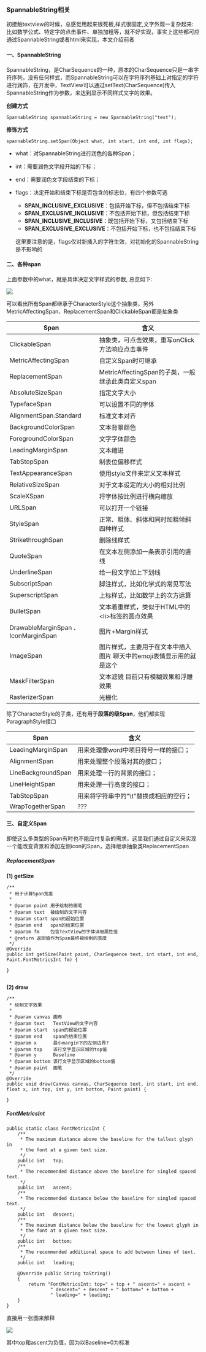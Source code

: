 ### SpannableString相关

初接触textview的时候，总感觉用起来很死板,样式很固定,文字外观一复杂起来: 比如数学公式、特定字的点击事件、单独加粗等，就不好实现，事实上这些都可应通过SpannableString或者html来实现，本文介绍前者


#### 一、SpannableString

SpannableString，是CharSequence的一种，原本的CharSequence只是一串字符序列，没有任何样式，而SpannableString可以在字符序列基础上对指定的字符进行润饰，在开发中，TextView可以通过setText(CharSequence)传入SpannableString作为参数，来达到显示不同样式文字的效果。

**创建方式**

```
SpannableString spannableString = new SpannableString("test");
```

**修饰方式**

```
spannableString.setSpan(Object what, int start, int end, int flags);
```


+ what：对SpannableString进行润色的各种Span；
+ int：需要润色文字段开始的下标；
+ end：需要润色文字段结束的下标；
+ flags：决定开始和结束下标是否包含的标志位，有四个参数可选

	+ **SPAN\_INCLUSIVE\_EXCLUSIVE**：包括开始下标，但不包括结束下标
	+ **SPAN\_EXCLUSIVE\_INCLUSIVE**：不包括开始下标，但包括结束下标
	+ **SPAN\_INCLUSIVE\_INCLUSIVE**：既包括开始下标，又包括结束下标
	+ **SPAN\_EXCLUSIVE\_EXCLUSIVE**：不包括开始下标，也不包括结束下标

	这里要注意的是，flags仅对新插入的字符生效，对初始化的SpannableString是不影响的
	
#### 二、各种span

上面参数中的what，就是具体决定文字样式的参数, 总览如下:

![](https://upload-images.jianshu.io/upload_images/3279407-426f8688601a6846)

可以看出所有Span都继承于CharacterStyle这个抽象类，另外MetricAffectingSpan、ReplacementSpan和ClickableSpan都是抽象类

Span | 含义 
---- | --- 
ClickableSpan | 抽象类，可点击效果，重写onClick方法响应点击事件
MetricAffectingSpan | 自定义Span时可继承
ReplacementSpan | MetricAffectingSpan的子类，一般继承此类自定义span
AbsoluteSizeSpan | 指定文字大小
TypefaceSpan  | 可以设置不同的字体
AlignmentSpan.Standard  | 标准文本对齐
BackgroundColorSpan  | 文本背景颜色
ForegroundColorSpan  | 文字字体颜色
LeadingMarginSpan  | 文本缩进
TabStopSpan  | 制表位偏移样式
TextAppearanceSpan  | 使用style文件来定义文本样式
RelativeSizeSpan  | 对于文本设定的大小的相对比例
ScaleXSpan  | 将字体按比例进行横向缩放
URLSpan  | 可以打开一个链接
StyleSpan  | 正常、粗体、斜体和同时加粗倾斜四种样式
StrikethroughSpan | 删除线样式
QuoteSpan | 在文本左侧添加一条表示引用的竖线
UnderlineSpan | 给一段文字加上下划线
SubscriptSpan | 脚注样式，比如化学式的常见写法
SuperscriptSpan | 上标样式，比如数学上的次方运算
BulletSpan | 文本着重样式，类似于HTML中的\<li>标签的圆点效果
DrawableMarginSpan 、IconMarginSpan | 图片\+Margin样式
ImageSpan | 图片样式，主要用于在文本中插入图片  聊天中的emoji表情显示用的就是这个
MaskFilterSpan | 文本滤镜  目前只有模糊效果和浮雕效果
RasterizerSpan | 光栅化


除了CharacterStyle的子类，还有用于**段落的级Span**，他们都实现ParagraphStyle接口

Span | 含义 
---- | --- 
LeadingMarginSpan | 用来处理像word中项目符号一样的接口；
AlignmentSpan | 用来处理整个段落对其的接口；
LineBackgroundSpan | 用来处理一行的背景的接口；
LineHeightSpan | 用来处理一行高度的接口；
TabStopSpan | 用来将字符串中的"\t"替换成相应的空行；
WrapTogetherSpan | ???



#### 三、自定义Span

即使这么多类型的Span有时也不能应付复杂的需求，这里我们通过自定义来实现一个能改变背景和添加左侧icon的Span，选择继承抽象类ReplacementSpan

##### ReplacementSpan

**(1) getSize**

```
/**
 * 用于计算Span宽度
 *
 * @param paint 用于绘制的画笔
 * @param text  被绘制的文字内容
 * @param start span的起始位置
 * @param end   span的结束位置
 * @param fm    包含TextView的字体详细属性值
 * @return 返回值作为Span最终被绘制的宽度
 */
@Override
public int getSize(Paint paint, CharSequence text, int start, int end, Paint.FontMetricsInt fm) {
   
}
    
```


**(2) draw**



```
/**
 * 绘制文字效果
 *
 * @param canvas 画布
 * @param text   TextView的文字内容
 * @param start  span的起始位置
 * @param end    span的结束位置
 * @param x      最小margin下的左侧边界?
 * @param top    该行文字显示区域的top值
 * @param y      Baseline
 * @param bottom 该行文字显示区域的bottom值
 * @param paint  画笔
 */
@Override
public void draw(Canvas canvas, CharSequence text, int start, int end, float x, int top, int y, int bottom, Paint paint) {

}

```

##### FontMetricsInt


```
public static class FontMetricsInt {
    /**
     * The maximum distance above the baseline for the tallest glyph in
     * the font at a given text size.
     */
    public int   top;
    /**
     * The recommended distance above the baseline for singled spaced text.
     */
    public int   ascent;
    /**
     * The recommended distance below the baseline for singled spaced text.
     */
    public int   descent;
    /**
     * The maximum distance below the baseline for the lowest glyph in
     * the font at a given text size.
     */
    public int   bottom;
    /**
     * The recommended additional space to add between lines of text.
     */
    public int   leading;

    @Override public String toString()
    {
        return "FontMetricsInt: top=" + top + " ascent=" + ascent +
                " descent=" + descent + " bottom=" + bottom +
                " leading=" + leading;
    }
}

```

直接用一张图来解释

![](https://upload-images.jianshu.io/upload_images/1242368-7c4722273322a1df.jpg?imageMogr2/auto-orient/strip%7CimageView2/2/w/1000/format)

其中top和ascent为负值，因为以Baseline=0为标准













